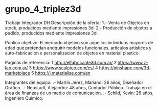 # grupo_4_triplez3d
Trabajo Integrador DH
Descripción de la oferta:
  1.- Venta de Objetos en stock, producidos mediante impresiones 3d.
  2.- Producción de objetos a pedido, producidos mediante impresiones 3d.
 
Publico objetivo:
  El mercado objetivo son aquellos individuos mayores de edad que pretendan andquirir modelos funcionales, articulos artisticos y auto-fabricacion
  o personalizacion de objetos en material plastico.
  
Paginas de referencia:
  1 http://elfabricante3d.com.ar/
  2 https://www.z-lab.com.ar/
  3 https://www.sculpteo.com/es/
  4 https://pinshape.com/3d-marketplace
  5 https://i.materialise.com/en
  
Integrantes del equipo:
  .- Martín Jerez, Mariano: 26 años, Diseñador Gráfico. 
  .- Neustadt, Alejandro: 48 años, Contador Público. Trabaja en el área de finanzas de un medio de comunicación.
  .- Schild, Kevin: 26 años, Ingeniero Químico.
